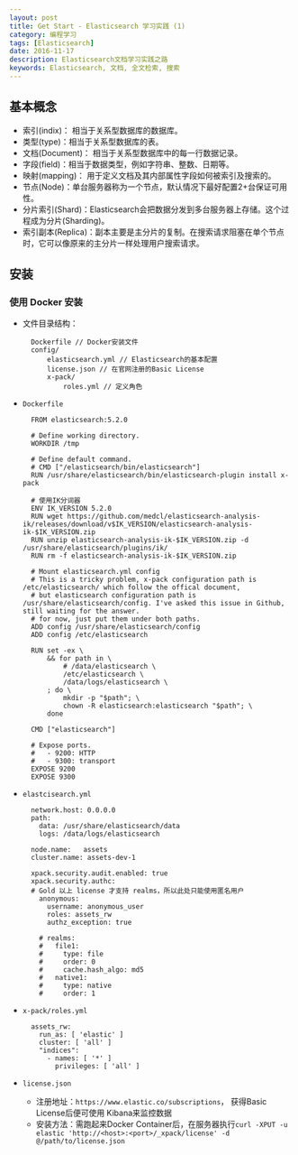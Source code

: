 ```yaml
---
layout: post
title: Get Start - Elasticsearch 学习实践 (1)
category: 编程学习
tags: [Elasticsearch]
date: 2016-11-17
description: Elasticsearch文档学习实践之路
keywords: Elasticsearch, 文档, 全文检索, 搜索
---
```


## 基本概念

* 索引(indix)： 相当于关系型数据库的数据库。
* 类型(type)：相当于关系型数据库的表。
* 文档(Document)： 相当于关系型数据库中的每一行数据记录。
* 字段(field)：相当于数据类型，例如字符串、整数、日期等。
* 映射(mapping)： 用于定义文档及其内部属性字段如何被索引及搜索的。
* 节点(Node)：单台服务器称为一个节点，默认情况下最好配置2+台保证可用性。
* 分片索引(Shard)：Elasticsearch会把数据分发到多台服务器上存储。这个过程成为分片(Sharding)。
* 索引副本(Replica)：副本主要是主分片的复制。在搜索请求阻塞在单个节点时，它可以像原来的主分片一样处理用户搜索请求。

## 安装

### 使用 Docker 安装

* 文件目录结构：

        Dockerfile // Docker安装文件
        config/
            elasticsearch.yml // Elasticsearch的基本配置
            license.json // 在官网注册的Basic License
            x-pack/
                roles.yml // 定义角色

* `Dockerfile`

        FROM elasticsearch:5.2.0
        
        # Define working directory.
        WORKDIR /tmp
        
        # Define default command.
        # CMD ["/elasticsearch/bin/elasticsearch"]
        RUN /usr/share/elasticsearch/bin/elasticsearch-plugin install x-pack
        
        # 使用IK分词器
        ENV IK_VERSION 5.2.0
        RUN wget https://github.com/medcl/elasticsearch-analysis-ik/releases/download/v$IK_VERSION/elasticsearch-analysis-ik-$IK_VERSION.zip
        RUN unzip elasticsearch-analysis-ik-$IK_VERSION.zip -d /usr/share/elasticsearch/plugins/ik/
        RUN rm -f elasticsearch-analysis-ik-$IK_VERSION.zip
        
        # Mount elasticsearch.yml config
        # This is a tricky problem, x-pack configuration path is /etc/elasticsearch/ which follow the offical document,
        # but elasticsearch configuration path is /usr/share/elasticsearch/config. I've asked this issue in Github, still waiting for the answer.
        # for now, just put them under both paths.
        ADD config /usr/share/elasticsearch/config
        ADD config /etc/elasticsearch
        
        RUN set -ex \
        	&& for path in \
        		# /data/elasticsearch \
                /etc/elasticsearch \
                /data/logs/elasticsearch \
        	; do \
        		mkdir -p "$path"; \
        		chown -R elasticsearch:elasticsearch "$path"; \
        	done
        
        CMD ["elasticsearch"]
        
        # Expose ports.
        #   - 9200: HTTP
        #   - 9300: transport
        EXPOSE 9200
        EXPOSE 9300
        
* `elastcisearch.yml`

        network.host: 0.0.0.0
        path:
          data: /usr/share/elasticsearch/data
          logs: /data/logs/elasticsearch
        
        node.name:   assets
        cluster.name: assets-dev-1
        
        xpack.security.audit.enabled: true
        xpack.security.authc:
        # Gold 以上 license 才支持 realms，所以此处只能使用匿名用户
          anonymous:
            username: anonymous_user
            roles: assets_rw
            authz_exception: true
          
          # realms:
          #   file1:
          #     type: file
          #     order: 0
          #     cache.hash_algo: md5
          #   native1:
          #     type: native
          #     order: 1
    
* `x-pack/roles.yml`

        assets_rw:
          run_as: [ 'elastic' ]
          cluster: [ 'all' ]
          "indices":
            - names: [ '*' ]
              privileges: [ 'all' ] 
              
* `license.json`
    * 注册地址：`https://www.elastic.co/subscriptions`， 获得Basic License后便可使用 Kibana来监控数据
    * 安装方法：需跑起来Docker Container后，在服务器执行`curl -XPUT -u elastic 'http://<host>:<port>/_xpack/license' -d @/path/to/license.json` 

